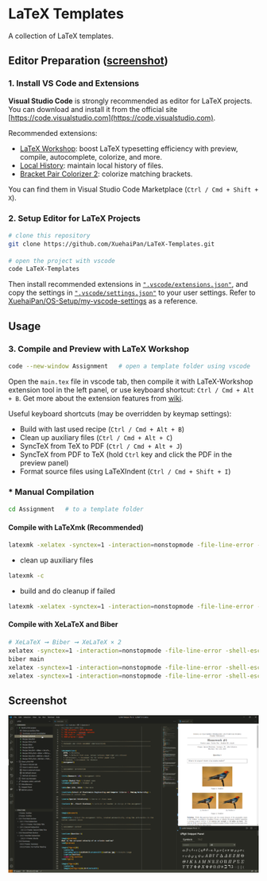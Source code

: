 # LaTeX Templates

A collection of LaTeX templates.

## Editor Preparation ([screenshot](#screenshot))

### 1. Install VS Code and Extensions

**Visual Studio Code** is strongly recommended as editor for LaTeX projects. You can download and install it from the official site [https://code.visualstudio.com](https://code.visualstudio.com).

Recommended extensions:

- [LaTeX Workshop](https://marketplace.visualstudio.com/items?itemName=James-Yu.latex-workshop): boost LaTeX typesetting efficiency with preview, compile, autocomplete, colorize, and more.
- [Local History](https://marketplace.visualstudio.com/items?itemName=xyz.local-history): maintain local history of files.
- [Bracket Pair Colorizer 2](https://marketplace.visualstudio.com/items?itemName=CoenraadS.bracket-pair-colorizer-2): colorize matching brackets.

You can find them in Visual Studio Code Marketplace (`Ctrl / Cmd + Shift + X`).

### 2. Setup Editor for LaTeX Projects

```bash
# clone this repository
git clone https://github.com/XuehaiPan/LaTeX-Templates.git

# open the project with vscode
code LaTeX-Templates
```

Then install recommended extensions in [`".vscode/extensions.json"`](.vscode/extensions.json), and copy the settings in [`".vscode/settings.json"`](.vscode/settings.json) to your user settings. Refer to [XuehaiPan/OS-Setup/my-vscode-settings](https://github.com/XuehaiPan/OS-Setup/blob/master/my-vscode-settings/settings.json) as a reference.

## Usage

### 3. Compile and Preview with LaTeX Workshop

```bash
code --new-window Assignment   # open a template folder using vscode
```

Open the `main.tex` file in vscode tab, then compile it with LaTeX-Workshop extension tool in the left panel, or use keyboard shortcut: `Ctrl / Cmd + Alt + B`. Get more about the extension features from [wiki](https://github.com/James-Yu/LaTeX-Workshop/wiki).

Useful keyboard shortcuts (may be overridden by keymap settings):

- Build with last used recipe (`Ctrl / Cmd + Alt + B`)
- Clean up auxiliary files (`Ctrl / Cmd + Alt + C`)
- SyncTeX from TeX to PDF (`Ctrl / Cmd + Alt + J`)
- SyncTeX from PDF to TeX (hold `Ctrl` key and click the PDF in the preview panel)
- Format source files using LaTeXIndent (`Ctrl / Cmd + Shift + I`)

### * Manual Compilation

```bash
cd Assignment   # to a template folder
```

#### Compile with LaTeXmk (Recommended)

```bash
latexmk -xelatex -synctex=1 -interaction=nonstopmode -file-line-error -shell-escape main
```

- clean up auxiliary files

```bash
latexmk -c
```

- build and do cleanup if failed

```bash
latexmk -xelatex -synctex=1 -interaction=nonstopmode -file-line-error -shell-escape main || latexmk -c
```

#### Compile with XeLaTeX and Biber

```bash
# XeLaTeX ➞ Biber ➞ XeLaTeX × 2
xelatex -synctex=1 -interaction=nonstopmode -file-line-error -shell-escape main
biber main
xelatex -synctex=1 -interaction=nonstopmode -file-line-error -shell-escape main
xelatex -synctex=1 -interaction=nonstopmode -file-line-error -shell-escape main
```

## Screenshot

![screenshot](./assets/screenshot.png)
